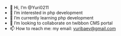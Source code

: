 - 👋 Hi, I’m @Yuri0211
- 👀 I’m interested in php development 
- 🌱 I’m currently learning php development 
- 💞️ I’m looking to collaborate on twibbon CMS portal
- 📫 How to reach me: 
my email: yuribaev@gmail.com

<!---
Yuri0211/Yuri0211 is a ✨ special ✨ repository because its `README.md` (this file) appears on your GitHub profile.
You can click the Preview link to take a look at your changes.
--->
